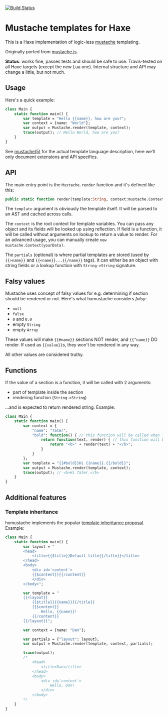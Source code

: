 [![Build Status](https://travis-ci.org/nadako/hxmustache.svg?branch=master)](https://travis-ci.org/nadako/hxmustache)

# Mustache templates for Haxe

This is a Haxe implementation of logic-less [mustache](http://mustache.github.io/) templating.

Originally ported from [mustache.js](https://github.com/janl/mustache.js).

**Status**: works fine, passes tests and should be safe to use. Travis-tested on all Haxe targets (except the new Lua one).
Internal structure and API may change a little, but not much.

## Usage

Here's a quick example:

```haxe
class Main {
    static function main() {
        var template = "Hello {{name}}, how are you?";
        var context = {name: "World"};
        var output = Mustache.render(template, context);
        trace(output); // Hello World, how are you?
    }
}
```

See [mustache(5)](http://mustache.github.io/mustache.5.html) for the actual template language description, here we'll
only document extensions and API specifics.

## API

The main entry point is the `Mustache.render` function and it's defined like this:

```haxe
public static function render(template:String, context:mustache.Context, ?partials:mustache.Partials):String;
```

The `template` argument is obviously the template itself. It will be parsed to an AST and cached across calls.

The `context` is the root context for template variables. You can pass any object and its fields will be looked up
using reflection. If field is a function, it will be called without arguments on lookup to return a value to render.
For an advanced usage, you can manually create `new mustache.Context(yourData)`.

The `partials` (optional) is where partial templates are stored (used by `{{>name}}` and `{{<name}}...{{/name}}` tags).
It can either be an object with string fields or a lookup function with `String->String` signature.

## Falsy values

Mustache uses concept of falsy values for e.g. determining if section should be rendered or not.
Here's what hxmustache considers *falsy*:

 * `null`
 * `false`
 * `0` and `0.0`
 * empty `String`
 * empty `Array`

These values will make `{{#name}}` sections NOT render, and `{{^name}}` DO render. If used as `{{value}}`s, they won't be rendered in any way.

All other values are considered truthy.

## Functions

If the value of a section is a function, it will be called with 2 arguments:

 * part of template inside the section
 * rendering function (`String->String`)

...and is expected to return rendered string. Example:

```haxe
class Main {
    static function main() {
        var context = {
            "name": "Tater",
            "bold": function() { // this function will be called when looking up `bold`
                return function(text, render) { // this function will be called for rendering a section
                    return "<b>" + render(text) + "</b>";
                }
            }
        };
        var template = "{{#bold}}Hi {{name}}.{{/bold}}";
        var output = Mustache.render(template, context);
        trace(output); // <b>Hi Tater.</b>
    }
}
```



## Additional features

### Template inheritance

hxmustache implements the popular [template inheritance proposal](https://github.com/mustache/spec/pull/75).
Example:

```haxe
class Main {
    static function main() {
        var layout = "
        <head>
            <title>{{$title}}Default title{{/title}}</title>
        </head>
        <body>
            <div id='content'>
            {{$content}}{{/content}}
            </div>
        </body>";

        var template = "
        {{<layout}}
            {{$title}}{{name}}{{/title}}
            {{$content}}
                Hello, {{name}}!
            {{/content}}
        {{/layout}}";

        var context = {name: "Dan"};

        var partials = {"layout": layout};
        var output = Mustache.render(template, context, partials);

        trace(output);
        /*
            <head>
                <title>Dan</title>
            </head>
            <body>
                <div id='content'>
                    Hello, Dan!
                </div>
            </body>        
        */
    }
}
```
